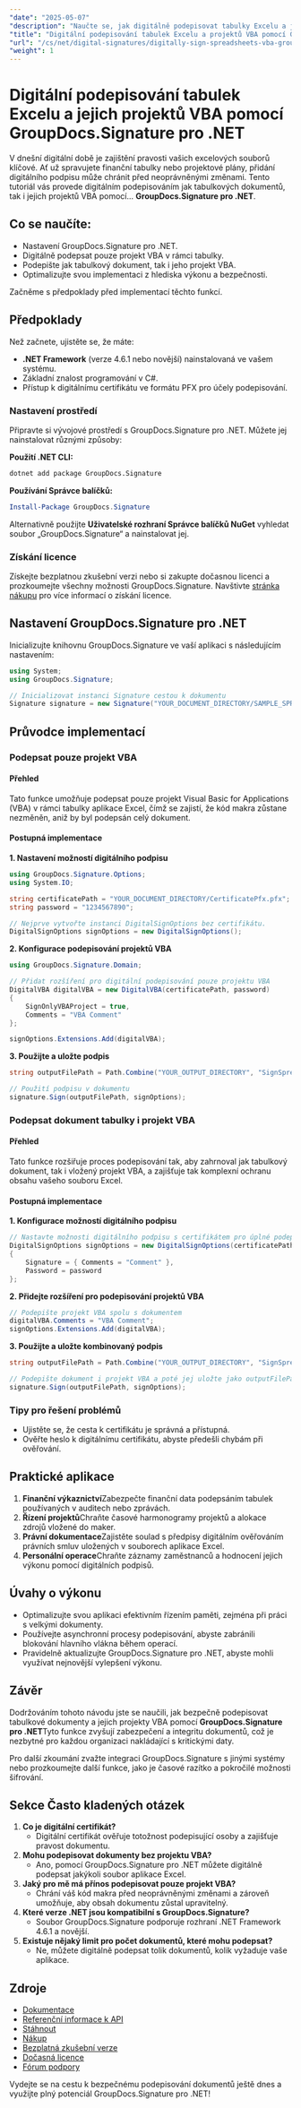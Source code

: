 ```yaml
---
"date": "2025-05-07"
"description": "Naučte se, jak digitálně podepisovat tabulky Excelu a jejich projekty VBA pomocí nástroje GroupDocs.Signature pro .NET. Zabezpečte své dokumenty před neoprávněnými úpravami."
"title": "Digitální podepisování tabulek Excelu a projektů VBA pomocí GroupDocs.Signature pro .NET"
"url": "/cs/net/digital-signatures/digitally-sign-spreadsheets-vba-groupdocs-net/"
"weight": 1
---
```


# Digitální podepisování tabulek Excelu a jejich projektů VBA pomocí GroupDocs.Signature pro .NET

V dnešní digitální době je zajištění pravosti vašich excelových souborů klíčové. Ať už spravujete finanční tabulky nebo projektové plány, přidání digitálního podpisu může chránit před neoprávněnými změnami. Tento tutoriál vás provede digitálním podepisováním jak tabulkových dokumentů, tak i jejich projektů VBA pomocí... **GroupDocs.Signature pro .NET**.

## Co se naučíte:
- Nastavení GroupDocs.Signature pro .NET.
- Digitálně podepsat pouze projekt VBA v rámci tabulky.
- Podepište jak tabulkový dokument, tak i jeho projekt VBA.
- Optimalizujte svou implementaci z hlediska výkonu a bezpečnosti.

Začněme s předpoklady před implementací těchto funkcí.

## Předpoklady
Než začnete, ujistěte se, že máte:
- **.NET Framework** (verze 4.6.1 nebo novější) nainstalovaná ve vašem systému.
- Základní znalost programování v C#.
- Přístup k digitálnímu certifikátu ve formátu PFX pro účely podepisování.

### Nastavení prostředí
Připravte si vývojové prostředí s GroupDocs.Signature pro .NET. Můžete jej nainstalovat různými způsoby:

**Použití .NET CLI:**
```bash
dotnet add package GroupDocs.Signature
```

**Používání Správce balíčků:**
```powershell
Install-Package GroupDocs.Signature
```

Alternativně použijte **Uživatelské rozhraní Správce balíčků NuGet** vyhledat soubor „GroupDocs.Signature“ a nainstalovat jej.

### Získání licence
Získejte bezplatnou zkušební verzi nebo si zakupte dočasnou licenci a prozkoumejte všechny možnosti GroupDocs.Signature. Navštivte [stránka nákupu](https://purchase.groupdocs.com/buy) pro více informací o získání licence.

## Nastavení GroupDocs.Signature pro .NET
Inicializujte knihovnu GroupDocs.Signature ve vaší aplikaci s následujícím nastavením:

```csharp
using System;
using GroupDocs.Signature;

// Inicializovat instanci Signature cestou k dokumentu
Signature signature = new Signature("YOUR_DOCUMENT_DIRECTORY/SAMPLE_SPREADSHEET_MACRO_SUPPORT.xlsx");
```

## Průvodce implementací

### Podepsat pouze projekt VBA

#### Přehled
Tato funkce umožňuje podepsat pouze projekt Visual Basic for Applications (VBA) v rámci tabulky aplikace Excel, čímž se zajistí, že kód makra zůstane nezměněn, aniž by byl podepsán celý dokument.

#### Postupná implementace
**1. Nastavení možností digitálního podpisu**

```csharp
using GroupDocs.Signature.Options;
using System.IO;

string certificatePath = "YOUR_DOCUMENT_DIRECTORY/CertificatePfx.pfx";
string password = "1234567890";

// Nejprve vytvořte instanci DigitalSignOptions bez certifikátu.
DigitalSignOptions signOptions = new DigitalSignOptions();
```

**2. Konfigurace podepisování projektů VBA**

```csharp
using GroupDocs.Signature.Domain;

// Přidat rozšíření pro digitální podepisování pouze projektu VBA
DigitalVBA digitalVBA = new DigitalVBA(certificatePath, password)
{
    SignOnlyVBAProject = true,
    Comments = "VBA Comment"
};

signOptions.Extensions.Add(digitalVBA);
```

**3. Použijte a uložte podpis**

```csharp
string outputFilePath = Path.Combine("YOUR_OUTPUT_DIRECTORY", "SignSpreadsheetsVBAProject", "OnlyVBAProject.xlsm");

// Použití podpisu v dokumentu
signature.Sign(outputFilePath, signOptions);
```

### Podepsat dokument tabulky i projekt VBA

#### Přehled
Tato funkce rozšiřuje proces podepisování tak, aby zahrnoval jak tabulkový dokument, tak i vložený projekt VBA, a zajišťuje tak komplexní ochranu obsahu vašeho souboru Excel.

#### Postupná implementace
**1. Konfigurace možností digitálního podpisu**

```csharp
// Nastavte možnosti digitálního podpisu s certifikátem pro úplné podepsání dokumentů.
DigitalSignOptions signOptions = new DigitalSignOptions(certificatePath)
{
    Signature = { Comments = "Comment" },
    Password = password
};
```

**2. Přidejte rozšíření pro podepisování projektů VBA**

```csharp
// Podepište projekt VBA spolu s dokumentem
digitalVBA.Comments = "VBA Comment";
signOptions.Extensions.Add(digitalVBA);
```

**3. Použijte a uložte kombinovaný podpis**

```csharp
string outputFilePath = Path.Combine("YOUR_OUTPUT_DIRECTORY", "SignSpreadsheetsVBAProject", "DocumentAndVBAProject.xlsm");

// Podepište dokument i projekt VBA a poté jej uložte jako outputFilePath.
signature.Sign(outputFilePath, signOptions);
```

### Tipy pro řešení problémů
- Ujistěte se, že cesta k certifikátu je správná a přístupná.
- Ověřte heslo k digitálnímu certifikátu, abyste předešli chybám při ověřování.

## Praktické aplikace
1. **Finanční výkaznictví**Zabezpečte finanční data podepsáním tabulek používaných v auditech nebo zprávách.
2. **Řízení projektů**Chraňte časové harmonogramy projektů a alokace zdrojů vložené do maker.
3. **Právní dokumentace**Zajistěte soulad s předpisy digitálním ověřováním právních smluv uložených v souborech aplikace Excel.
4. **Personální operace**Chraňte záznamy zaměstnanců a hodnocení jejich výkonu pomocí digitálních podpisů.

## Úvahy o výkonu
- Optimalizujte svou aplikaci efektivním řízením paměti, zejména při práci s velkými dokumenty.
- Používejte asynchronní procesy podepisování, abyste zabránili blokování hlavního vlákna během operací.
- Pravidelně aktualizujte GroupDocs.Signature pro .NET, abyste mohli využívat nejnovější vylepšení výkonu.

## Závěr
Dodržováním tohoto návodu jste se naučili, jak bezpečně podepisovat tabulkové dokumenty a jejich projekty VBA pomocí **GroupDocs.Signature pro .NET**Tyto funkce zvyšují zabezpečení a integritu dokumentů, což je nezbytné pro každou organizaci nakládající s kritickými daty.

Pro další zkoumání zvažte integraci GroupDocs.Signature s jinými systémy nebo prozkoumejte další funkce, jako je časové razítko a pokročilé možnosti šifrování.

## Sekce Často kladených otázek
1. **Co je digitální certifikát?**
   - Digitální certifikát ověřuje totožnost podepisující osoby a zajišťuje pravost dokumentu.
2. **Mohu podepisovat dokumenty bez projektu VBA?**
   - Ano, pomocí GroupDocs.Signature pro .NET můžete digitálně podepsat jakýkoli soubor aplikace Excel.
3. **Jaký pro mě má přínos podepisovat pouze projekt VBA?**
   - Chrání váš kód makra před neoprávněnými změnami a zároveň umožňuje, aby obsah dokumentu zůstal upravitelný.
4. **Které verze .NET jsou kompatibilní s GroupDocs.Signature?**
   - Soubor GroupDocs.Signature podporuje rozhraní .NET Framework 4.6.1 a novější.
5. **Existuje nějaký limit pro počet dokumentů, které mohu podepsat?**
   - Ne, můžete digitálně podepsat tolik dokumentů, kolik vyžaduje vaše aplikace.

## Zdroje
- [Dokumentace](https://docs.groupdocs.com/signature/net/)
- [Referenční informace k API](https://reference.groupdocs.com/signature/net/)
- [Stáhnout](https://releases.groupdocs.com/signature/net/)
- [Nákup](https://purchase.groupdocs.com/buy)
- [Bezplatná zkušební verze](https://releases.groupdocs.com/signature/net/)
- [Dočasná licence](https://purchase.groupdocs.com/temporary-license/)
- [Fórum podpory](https://forum.groupdocs.com/c/signature/) 

Vydejte se na cestu k bezpečnému podepisování dokumentů ještě dnes a využijte plný potenciál GroupDocs.Signature pro .NET!